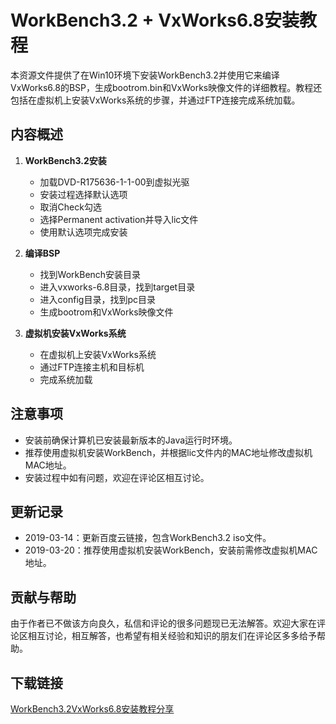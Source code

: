 # WorkBench3.2 + VxWorks6.8安装教程

本资源文件提供了在Win10环境下安装WorkBench3.2并使用它来编译VxWorks6.8的BSP，生成bootrom.bin和VxWorks映像文件的详细教程。教程还包括在虚拟机上安装VxWorks系统的步骤，并通过FTP连接完成系统加载。

## 内容概述

1. **WorkBench3.2安装**
   - 加载DVD-R175636-1-1-00到虚拟光驱
   - 安装过程选择默认选项
   - 取消Check勾选
   - 选择Permanent activation并导入lic文件
   - 使用默认选项完成安装

2. **编译BSP**
   - 找到WorkBench安装目录
   - 进入vxworks-6.8目录，找到target目录
   - 进入config目录，找到pc目录
   - 生成bootrom和VxWorks映像文件

3. **虚拟机安装VxWorks系统**
   - 在虚拟机上安装VxWorks系统
   - 通过FTP连接主机和目标机
   - 完成系统加载

## 注意事项

- 安装前确保计算机已安装最新版本的Java运行时环境。
- 推荐使用虚拟机安装WorkBench，并根据lic文件内的MAC地址修改虚拟机MAC地址。
- 安装过程中如有问题，欢迎在评论区相互讨论。

## 更新记录

- 2019-03-14：更新百度云链接，包含WorkBench3.2 iso文件。
- 2019-03-20：推荐使用虚拟机安装WorkBench，安装前需修改虚拟机MAC地址。

## 贡献与帮助

由于作者已不做该方向良久，私信和评论的很多问题现已无法解答。欢迎大家在评论区相互讨论，相互解答，也希望有相关经验和知识的朋友们在评论区多多给予帮助。

## 下载链接

[WorkBench3.2VxWorks6.8安装教程分享](https://pan.quark.cn/s/ec0a5ba98903)